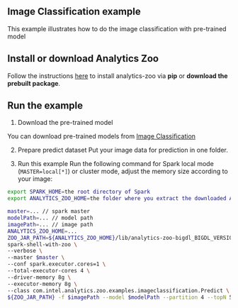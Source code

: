 ## Image Classification example
This example illustrates how to do the image classification with pre-trained model

## Install or download Analytics Zoo
Follow the instructions [here](https://analytics-zoo.github.io/master/#PythonUserGuide/install/) to install analytics-zoo via __pip__ or __download the prebuilt package__.

## Run the example
1. Download the pre-trained model

You can download pre-trained models from [Image Classification](https://github.com/intel-analytics/analytics-zoo/blob/master/docs/docs/ProgrammingGuide/image-classification.md)

2. Prepare predict dataset
Put your image data for prediction in one folder.

3. Run this example
 Run the following command for Spark local mode (`MASTER=local[*]`) or cluster mode, adjust
 the memory size according to your image:
```bash
export SPARK_HOME=the root directory of Spark
export ANALYTICS_ZOO_HOME=the folder where you extract the downloaded Analytics Zoo zip package

master=... // spark master
modelPath=... // model path
imagePath=... // image path
ANALYTICS_ZOO_HOME=...
ZOO_JAR_PATH=${ANALYTICS_ZOO_HOME}/lib/analytics-zoo-bigdl_BIGDL_VERSION-spark_SPARK_VERSION-ZOO_VERSION-jar-with-dependencies.jar
spark-shell-with-zoo \
--verbose \
--master $master \
--conf spark.executor.cores=1 \
--total-executor-cores 4 \
--driver-memory 8g \
--executor-memory 8g \
--class com.intel.analytics.zoo.examples.imageclassification.Predict \
${ZOO_JAR_PATH} -f $imagePath --model $modelPath --partition 4 --topN 5

```
